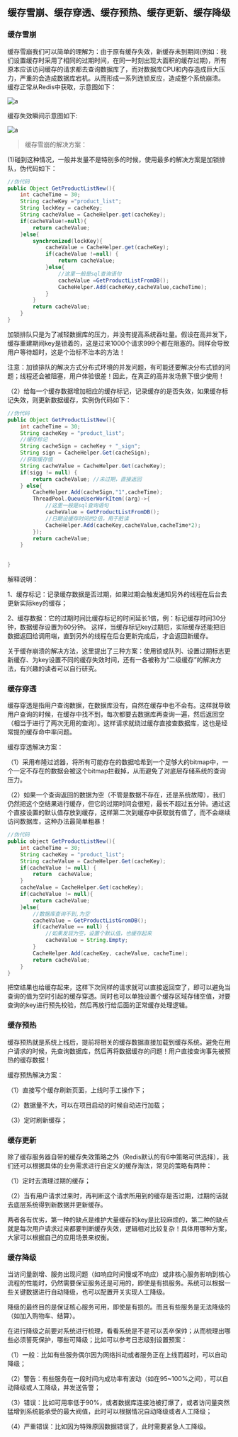 ## 缓存雪崩、缓存穿透、缓存预热、缓存更新、缓存降级

### 缓存雪崩

缓存雪崩我们可以简单的理解为：由于原有缓存失效，新缓存未到期间(例如：我们设置缓存时采用了相同的过期时间，在同一时刻出现大面积的缓存过期)，所有原本应该访问缓存的请求都去查询数据库了，而对数据库CPU和内存造成巨大压力，严重的会造成数据库宕机。从而形成一系列连锁反应，造成整个系统崩溃。
缓存正常从Redis中获取，示意图如下：

![a](img/redis10_1.jpg)

缓存失效瞬间示意图如下:

![a](img/redis10_2.jpg)

>缓存雪崩的解决方案：

(1)碰到这种情况，一般并发量不是特别多的时候，使用最多的解决方案是加锁排队，伪代码如下：

```java
//伪代码
public Object GetProductListNew(){
    int cacheTime = 30;
    String cacheKey ="product_list";
    String lockKey = cacheKey;
    String cacheValue = CacheHelper.get(cacheKey);
    if(cacheValue!=null){
        return cacheValue;
    }else{
        synchronized(lockKey){
            cacheValue = CacheHelper.get(cacheKey);
            if(cacheValue !=null) {
                return cacheValue;
            }else{
                //这里一般是sql查询语句
                cacheValue =GetProductListFromDB();
                CacheHelper.Add(cacheKey,cacheValue,cacheTime);
            }
        }
        return cacheValue;
    }
}
```

加锁排队只是为了减轻数据库的压力，并没有提高系统吞吐量。假设在高并发下，缓存重建期间key是锁着的，这是过来1000个请求999个都在阻塞的。同样会导致用户等待超时，这是个治标不治本的方法！

注意：加锁排队的解决方式分布式环境的并发问题，有可能还要解决分布式锁的问题；线程还会被阻塞，用户体验很差！因此，在真正的高并发场景下很少使用！

（2）给每一个缓存数据增加相应的缓存标记，记录缓存的是否失效，如果缓存标记失效，则更新数据缓存，实例伪代码如下：

```java
//伪代码
public Object GetProductListNew(){
    int cacheTime = 30;
    String cacheKey = "product_list";
    //缓存标记
    String cacheSign = cacheKey + "_sign";
    String sign = CacheHelper.Get(cacheSign);
    //获取缓存值
    String cacheValue = CacheHelper.Get(cacheKey);
    if(sigg != null) {
        return cacheValue; //未过期，直接返回
    } else{
        CacheHelper.Add(cacheSign,"1",cacheTime);
        ThreadPool.QueueUserWorkItem((arg)->{
            //这里一般是sql查询语句
            cacheValue = GetProductListFromDB();
            //日期设缓存时间的2倍，用于脏读
            CacheHelper.Add(cacheKey,cacheValue,cacheTime*2);
        });    
        return cacheValue;
    }
    
    
}
```
解释说明：

1、缓存标记：记录缓存数据是否过期，如果过期会触发通知另外的线程在后台去更新实际key的缓存；

2、缓存数据：它的过期时间比缓存标记的时间延长1倍，例：标记缓存时间30分钟，数据缓存设置为60分钟。 这样，当缓存标记key过期后，实际缓存还能把旧数据返回给调用端，直到另外的线程在后台更新完成后，才会返回新缓存。

关于缓存崩溃的解决方法，这里提出了三种方案：使用锁或队列、设置过期标志更新缓存、为key设置不同的缓存失效时间，还有一各被称为“二级缓存”的解决方法，有兴趣的读者可以自行研究。

### 缓存穿透

缓存穿透是指用户查询数据，在数据库没有，自然在缓存中也不会有。这样就导致用户查询的时候，在缓存中找不到，每次都要去数据库再查询一遍，然后返回空（相当于进行了两次无用的查询）。这样请求就绕过缓存直接查数据库，这也是经常提的缓存命中率问题。

 缓存穿透解决方案：

（1）采用布隆过滤器，将所有可能存在的数据哈希到一个足够大的bitmap中，一个一定不存在的数据会被这个bitmap拦截掉，从而避免了对底层存储系统的查询压力。

（2）如果一个查询返回的数据为空（不管是数据不存在，还是系统故障），我们仍然把这个空结果进行缓存，但它的过期时间会很短，最长不超过五分钟。通过这个直接设置的默认值存放到缓存，这样第二次到缓存中获取就有值了，而不会继续访问数据库，这种办法最简单粗暴！

```java
//伪代码
public object GetProductListNew(){
    int cacheTime = 30;
    String cacheKey = "product_list";
    String cacheValue = CacheHelper.Get(cacheKey);
    if(cacheValue != null) {
        return  cacheValue;
    }
    cacheValue = CacheHelper.Get(cacheKey);
    if(cacheValue != null){
        return cacheValue;
    }else{
        //数据库查询不到,为空
        cacheValue = GetProductListGromDB();
        if(cacheValue == null) {
            //如果发现为空，设置个默认值，也缓存起来
            cacheValue = String.Empty;
        }
        CacheHelper.Add(cacheKey, cacheValue, cacheTime);
        return cacheValue;
    }
}

```
 把空结果也给缓存起来，这样下次同样的请求就可以直接返回空了，即可以避免当查询的值为空时引起的缓存穿透。同时也可以单独设置个缓存区域存储空值，对要查询的key进行预先校验，然后再放行给后面的正常缓存处理逻辑。
 
 ### 缓存预热 
 
 缓存预热就是系统上线后，提前将相关的缓存数据直接加载到缓存系统。避免在用户请求的时候，先查询数据库，然后再将数据缓存的问题！用户直接查询事先被预热的缓存数据！
 
  缓存预热解决方案：
 
 （1）直接写个缓存刷新页面，上线时手工操作下；
 
 （2）数据量不大，可以在项目启动的时候自动进行加载；
 
 （3）定时刷新缓存；
 
  ### 缓存更新
  
  除了缓存服务器自带的缓存失效策略之外（Redis默认的有6中策略可供选择），我们还可以根据具体的业务需求进行自定义的缓存淘汰，常见的策略有两种：
  
  （1）定时去清理过期的缓存；
  
  （2）当有用户请求过来时，再判断这个请求所用到的缓存是否过期，过期的话就去底层系统得到新数据并更新缓存。
  
  两者各有优劣，第一种的缺点是维护大量缓存的key是比较麻烦的，第二种的缺点就是每次用户请求过来都要判断缓存失效，逻辑相对比较复杂！具体用哪种方案，大家可以根据自己的应用场景来权衡。
  
   ### 缓存降级
    
    
   当访问量剧增、服务出现问题（如响应时间慢或不响应）或非核心服务影响到核心流程的性能时，仍然需要保证服务还是可用的，即使是有损服务。系统可以根据一些关键数据进行自动降级，也可以配置开关实现人工降级。
    
   降级的最终目的是保证核心服务可用，即使是有损的。而且有些服务是无法降级的（如加入购物车、结算）。
    
   在进行降级之前要对系统进行梳理，看看系统是不是可以丢卒保帅；从而梳理出哪些必须誓死保护，哪些可降级；比如可以参考日志级别设置预案：
    
   （1）一般：比如有些服务偶尔因为网络抖动或者服务正在上线而超时，可以自动降级；
    
   （2）警告：有些服务在一段时间内成功率有波动（如在95~100%之间），可以自动降级或人工降级，并发送告警；
    
   （3）错误：比如可用率低于90%，或者数据库连接池被打爆了，或者访问量突然猛增到系统能承受的最大阀值，此时可以根据情况自动降级或者人工降级；
    
   （4）严重错误：比如因为特殊原因数据错误了，此时需要紧急人工降级。